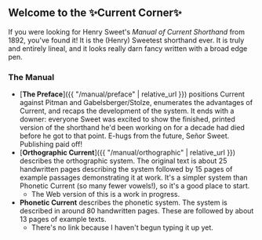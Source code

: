 ## Welcome to the ✨Current Corner✨

If you were looking for Henry Sweet's _Manual of Current Shorthand_ from 1892, you've found it!
It is the (Henry) Sweetest shorthand ever.
It is truly and entirely lineal, and it looks really darn fancy written with a broad edge pen.

### The Manual
- [**The Preface**]({{ "/manual/preface" | relative_url }}) positions Current against Pitman and Gabelsberger/Stolze, enumerates the advantages of Current, and recaps the development of the system. It ends with a downer: everyone Sweet was excited to show the finished, printed version of the shorthand he'd been working on for a decade had died before he got to that point. E-hugs from the future, Señor Sweet. Publishing paid off!
- [**Orthographic Current**]({{ "/manual/orthographic" | relative_url }}) describes the orthographic system. The original text is about 25 handwritten pages describing the system followed by 15 pages of example passages demonstrating it at work. It's a simpler system than Phonetic Current (so many fewer vowels!), so it's a good place to start.
  - The Web version of this is a work in progress.
- **Phonetic Current** describes the phonetic system. The system is described in around 80 handwritten pages. These are followed by about 13 pages of example texts.
  - There's no link because I haven't begun typing it up yet.